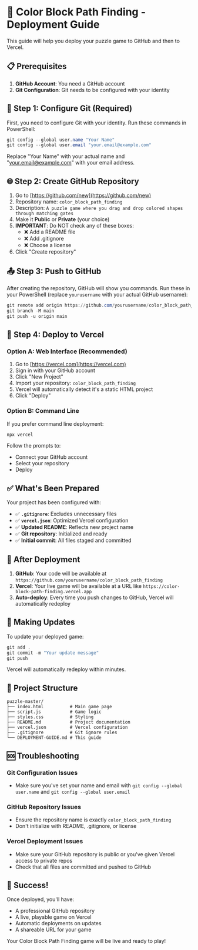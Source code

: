 # 🚀 Color Block Path Finding - Deployment Guide

This guide will help you deploy your puzzle game to GitHub and then to Vercel.

## 📋 Prerequisites

1. **GitHub Account**: You need a GitHub account
2. **Git Configuration**: Git needs to be configured with your identity

## 🔧 Step 1: Configure Git (Required)

First, you need to configure Git with your identity. Run these commands in PowerShell:

```powershell
git config --global user.name "Your Name"
git config --global user.email "your.email@example.com"
```

Replace "Your Name" with your actual name and "your.email@example.com" with your email address.

## 🌐 Step 2: Create GitHub Repository

1. Go to [https://github.com/new](https://github.com/new)
2. Repository name: `color_block_path_finding`
3. Description: `A puzzle game where you drag and drop colored shapes through matching gates`
4. Make it **Public** or **Private** (your choice)
5. **IMPORTANT**: Do NOT check any of these boxes:
   - ❌ Add a README file
   - ❌ Add .gitignore
   - ❌ Choose a license
6. Click "Create repository"

## 📤 Step 3: Push to GitHub

After creating the repository, GitHub will show you commands. Run these in your PowerShell (replace `yourusername` with your actual GitHub username):

```powershell
git remote add origin https://github.com/yourusername/color_block_path_finding.git
git branch -M main
git push -u origin main
```

## 🚀 Step 4: Deploy to Vercel

### Option A: Web Interface (Recommended)

1. Go to [https://vercel.com](https://vercel.com)
2. Sign in with your GitHub account
3. Click "New Project"
4. Import your repository: `color_block_path_finding`
5. Vercel will automatically detect it's a static HTML project
6. Click "Deploy"

### Option B: Command Line

If you prefer command line deployment:

```powershell
npx vercel
```

Follow the prompts to:
- Connect your GitHub account
- Select your repository
- Deploy

## ✅ What's Been Prepared

Your project has been configured with:

- ✅ **`.gitignore`**: Excludes unnecessary files
- ✅ **`vercel.json`**: Optimized Vercel configuration
- ✅ **Updated README**: Reflects new project name
- ✅ **Git repository**: Initialized and ready
- ✅ **Initial commit**: All files staged and committed

## 🎯 After Deployment

1. **GitHub**: Your code will be available at `https://github.com/yourusername/color_block_path_finding`
2. **Vercel**: Your live game will be available at a URL like `https://color-block-path-finding.vercel.app`
3. **Auto-deploy**: Every time you push changes to GitHub, Vercel will automatically redeploy

## 🔄 Making Updates

To update your deployed game:

```powershell
git add .
git commit -m "Your update message"
git push
```

Vercel will automatically redeploy within minutes.

## 📁 Project Structure

```
puzzle-master/
├── index.html          # Main game page
├── script.js           # Game logic
├── styles.css          # Styling
├── README.md           # Project documentation
├── vercel.json         # Vercel configuration
├── .gitignore          # Git ignore rules
└── DEPLOYMENT-GUIDE.md # This guide
```

## 🆘 Troubleshooting

### Git Configuration Issues
- Make sure you've set your name and email with `git config --global user.name` and `git config --global user.email`

### GitHub Repository Issues
- Ensure the repository name is exactly `color_block_path_finding`
- Don't initialize with README, .gitignore, or license

### Vercel Deployment Issues
- Make sure your GitHub repository is public or you've given Vercel access to private repos
- Check that all files are committed and pushed to GitHub

## 🎉 Success!

Once deployed, you'll have:
- A professional GitHub repository
- A live, playable game on Vercel
- Automatic deployments on updates
- A shareable URL for your game

Your Color Block Path Finding game will be live and ready to play! 
